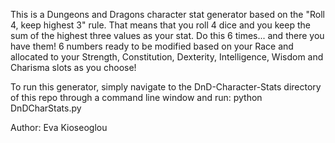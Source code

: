 This is a Dungeons and Dragons character stat generator based on the "Roll 4, keep highest 3" rule. That means that you roll 4 dice and you keep the sum of the highest three values as your stat. Do this 6 times... and there you have them! 6 numbers ready to be modified based on your Race and allocated to your Strength, Constitution, Dexterity, Intelligence, Wisdom and Charisma slots as you choose!

To run this generator, simply navigate to the DnD-Character-Stats directory of this repo through a command line window and run:
python DnDCharStats.py

Author: Eva Kioseoglou
